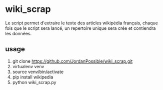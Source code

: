 # wiki_scrap
Le script permet d'extraire le texte des articles wikipédia français, chaque fois que le script sera lancé, un repertoire unique sera crée et contiendra les données.

## usage
1. git clone https://github.com/JordanPossible/wiki_scrap.git
2. virtualenv venv
3. source venv/bin/activate
4. pip install wikipedia
5. python wiki_scrap.py
